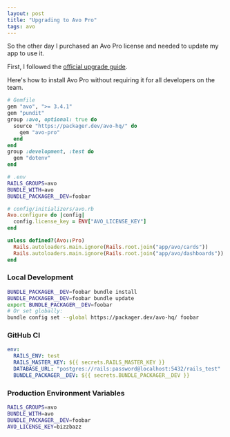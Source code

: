 ```yaml
---
layout: post
title: "Upgrading to Avo Pro"
tags: avo
---
```


So the other day I purchased an Avo Pro license and needed to update my app to use it.

First, I followed the [official upgrade guide](https://docs.avohq.io/3.0/gem-server-authentication.html).

Here's how to install Avo Pro without requiring it for all developers on the team.

```ruby
# Gemfile
gem "avo", ">= 3.4.1"
gem "pundit"
group :avo, optional: true do
  source "https://packager.dev/avo-hq/" do
    gem "avo-pro"
  end
end
group :development, :test do
  gem "dotenv"
end
```

```sh
# .env
RAILS_GROUPS=avo
BUNDLE_WITH=avo
BUNDLE_PACKAGER__DEV=foobar
```

```ruby
# config/initializers/avo.rb
Avo.configure do |config|
  config.license_key = ENV["AVO_LICENSE_KEY"]
end

unless defined?(Avo::Pro)
  Rails.autoloaders.main.ignore(Rails.root.join("app/avo/cards"))
  Rails.autoloaders.main.ignore(Rails.root.join("app/avo/dashboards"))
end
```

### Local Development

```sh
BUNDLE_PACKAGER__DEV=foobar bundle install
BUNDLE_PACKAGER__DEV=foobar bundle update
export BUNDLE_PACKAGER__DEV=foobar
# Or set globally:
bundle config set --global https://packager.dev/avo-hq/ foobar
```

### GitHub CI

```yml
env:
  RAILS_ENV: test
  RAILS_MASTER_KEY: ${{ secrets.RAILS_MASTER_KEY }}
  DATABASE_URL: "postgres://rails:password@localhost:5432/rails_test"
  BUNDLE_PACKAGER__DEV: ${{ secrets.BUNDLE_PACKAGER__DEV }}
```

### Production Environment Variables

```sh
RAILS_GROUPS=avo
BUNDLE_WITH=avo
BUNDLE_PACKAGER__DEV=foobar
AVO_LICENSE_KEY=bizzbazz
```
